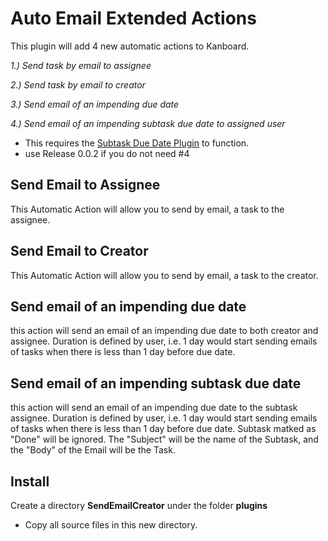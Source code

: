 # Auto Email Extended Actions
This plugin will add 4 new automatic actions to Kanboard.

*1.) Send task by email to assignee*

*2.) Send task by email to creator*

*3.) Send email of an impending due date*

*4.) Send email of an impending subtask due date to assigned user*
* This requires the [Subtask Due Date Plugin](https://github.com/eSkiSo/Subtaskdate) to function.
* use Release 0.0.2 if you do not need #4

## Send Email to Assignee

This Automatic Action will allow you to send by email, a task to the assignee.

## Send Email to Creator

This Automatic Action will allow you to send by email, a task to the creator.

## Send email of an impending due date

this action will send an email of an impending due date to both creator and assignee. Duration is defined by user, i.e. 1 day would start sending emails of tasks when there is less than 1 day before due date.

## Send email of an impending subtask due date

this action will send an email of an impending due date to the subtask assignee. Duration is defined by user, i.e. 1 day would start sending emails of tasks when there is less than 1 day before due date. Subtask matked as "Done" will be ignored. The "Subject" will be the name of the Subtask, and the "Body" of the Email will be the Task.

## Install
Create a directory **SendEmailCreator** under the folder **plugins**
- Copy all source files in this new directory.

